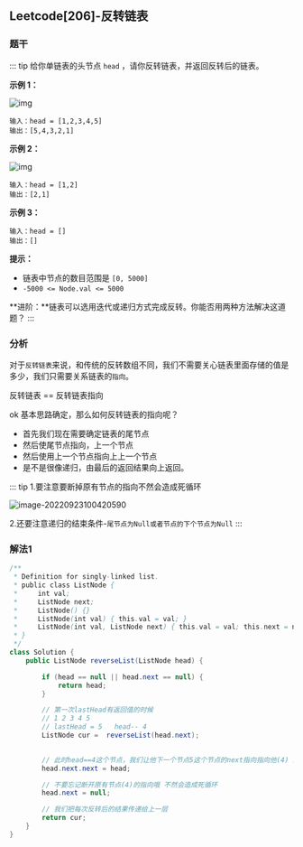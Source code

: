 

## Leetcode[206]-反转链表

### 题干
::: tip
给你单链表的头节点 `head` ，请你反转链表，并返回反转后的链表。

**示例 1：**

![img](/algorithm/base/rev1ex1-166389740499813.jpg)

```
输入：head = [1,2,3,4,5]
输出：[5,4,3,2,1]
```

**示例 2：**

![img](/algorithm/base/rev1ex2-166389740499815.jpg)

```
输入：head = [1,2]
输出：[2,1]
```

**示例 3：**

```
输入：head = []
输出：[]
```



**提示：**

- 链表中节点的数目范围是 `[0, 5000]`
- `-5000 <= Node.val <= 5000`



**进阶：**链表可以选用迭代或递归方式完成反转。你能否用两种方法解决这道题？
:::

### 分析

对于`反转链表`来说，和传统的反转数组不同，我们不需要关心链表里面存储的值是多少，我们只需要关系链表的`指向`。

反转链表 == 反转链表指向

ok 基本思路确定，那么如何反转链表的指向呢？

- 首先我们现在需要确定链表的尾节点
- 然后使尾节点指向，上一个节点
- 然后使用上一个节点指向上上一个节点
- 是不是很像递归，由最后的返回结果向上返回。

::: tip
1.要注意要断掉原有节点的指向不然会造成死循环

![image-20220923100420590](/algorithm/base/image-20220923100420590.png)

2.还要注意递归的结束条件-`尾节点为Null或者节点的下个节点为Null`
:::
### 解法1

````java
/**
 * Definition for singly-linked list.
 * public class ListNode {
 *     int val;
 *     ListNode next;
 *     ListNode() {}
 *     ListNode(int val) { this.val = val; }
 *     ListNode(int val, ListNode next) { this.val = val; this.next = next; }
 * }
 */
class Solution {
    public ListNode reverseList(ListNode head) {

        if (head == null || head.next == null) {
            return head;
        }

        // 第一次lastHead有返回值的时候 
        // 1 2 3 4 5
        // lastHead = 5   head-- 4
        ListNode cur =  reverseList(head.next);
        

        // 此时head==4这个节点，我们让他下一个节点5这个节点的next指向指向他(4) 这样就完成了反转
        head.next.next = head;

        // 不要忘记断开原有节点(4)的指向哦 不然会造成死循环
        head.next = null;

        // 我们把每次反转后的结果传递给上一层
        return cur;
    }
}
````
